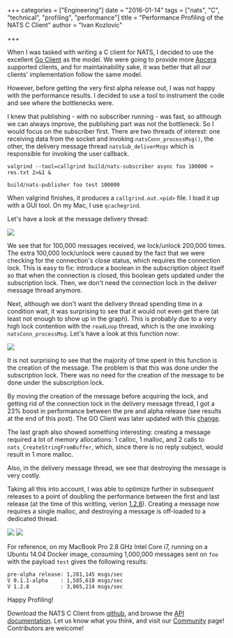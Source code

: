 +++
categories = ["Engineering"]
date = "2016-01-14"
tags = ["nats", "C", "technical", "profiling", "performance"]
title = "Performance Profiling of the NATS C Client"
author = "Ivan Kozlovic"

+++

When I was tasked with writing a C client for NATS, I decided to use the excellent [Go Client](https://github.com/nats-io/nats) as the model. We were going to provide more [Apcera](http://www.apcera.com) supported clients, and for maintainability sake, it was better that all our clients' implementation follow the same model.

However, before getting the very first alpha release out, I was not happy with the performance results. I decided to use a tool to instrument the code and see where the bottlenecks were.

I knew that publishing - with no subscriber running - was fast, so although we can always improve, the publishing part was not the bottleneck. So I would focus on the subscriber first. There are two threads of interest: one receiving data from the socket and invoking `natsConn_processMsg()`, the other, the delivery message thread `natsSub_deliverMsgs` which is responsible for invoking the user callback.

```
valgrind --tool=callgrind build/nats-subscriber async foo 100000 > res.txt 2>&1 &

build/nats-publisher foo test 100000
```

When valgrind finishes, it produces a `callgrind.out.<pid>` file. I load it up with a GUI tool. On my Mac, I use `qcachegrind`. 

Let's have a look at the message delivery thread:

<img src="/img/blog/nats-c-pre-alpha-delivery-msg.png">

We see that for 100,000 messages received, we lock/unlock 200,000 times. The extra 100,000 lock/unlock were caused by the fact that we were checking for the connection's close status, which requires the connection lock. This is easy to fix: introduce a boolean in the subscription object itself so that when the connection is closed, this boolean gets updated under the subscription lock. Then, we don't need the connection lock in the deliver message thread anymore. 

Next, although we don't want the delivery thread spending time in a condition wait, it was surprising to see that it would not even get there (at least not enough to show up in the graph). This is probably due to a very high lock contention with the `readLoop` thread, which is the one invoking `natsConn_processMsg`. Let's have a look at this function now:


<img src="/img/blog/nats-c-pre-alpha-process-msg.png">

It is not surprising to see that the majority of time spent in this function is the creation of the message. The problem is that this was done under the subscription lock. There was no need for the creation of the message to be done under the subscription lock.

By moving the creation of the message before acquiring the lock, and getting rid of the connection lock in the delivery message thread, I got a 23% boost in performance between the pre and alpha release (see results at the end of this post). The GO Client was later updated with this [change](https://github.com/nats-io/nats/commit/4ff5c72332b0b733caaefc65379f952ae4947ddb).

The last graph also showed something interesting: creating a message required a lot of memory allocations: 1 calloc, 1 malloc, and 2 calls to `nats_CreateStringFromBuffer`, which, since there is no reply subject, would result in 1 more malloc.

Also, in the delivery message thread, we see that destroying the message is very costly.

Taking all this into account, I was able to optimize further in subsequent releases to a point of doubling the performance between the first and last release (at the time of this writting, verion [1.2.8](https://github.com/nats-io/cnats/tree/v1.2.8)). Creating a message now requires a single malloc, and destroying a message is off-loaded to a dedicated thread.

<img src="/img/blog/nats-c-master-process-msg.png">

<img src="/img/blog/nats-c-master-delivery-msg.png">

For reference, on my MacBook Pro 2.8 GHz Intel Core i7, running on a Ubuntu 14.04 Docker image, consuming 1,000,000 messages sent on `foo` with the payload `test` gives the following results:

```
pre-alpha release: 1,281,145 msgs/sec
V 0.1.1-alpha    : 1,585,618 msgs/sec
V 1.2.8          : 3,065,214 msgs/sec
```

Happy Profiling!






Download the NATS C Client from [github](https://github.com/nats-io/cnats), and browse the [API documentation](http://nats-io.github.io/cnats/).  Let us know what you think, and visit our [Community](http://nats.io/community/) page!  Contributors are welcome!
